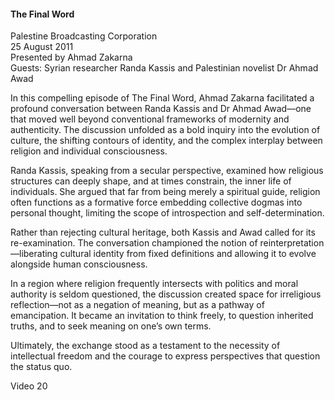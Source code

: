 <h4>The Final Word</h4>

Palestine Broadcasting Corporation  
25 August 2011  
Presented by Ahmad Zakarna  
Guests: Syrian researcher Randa Kassis and Palestinian novelist Dr Ahmad Awad

In this compelling episode of The Final Word, Ahmad Zakarna facilitated a profound conversation between Randa Kassis and Dr Ahmad Awad—one that moved well beyond conventional frameworks of modernity and authenticity. The discussion unfolded as a bold inquiry into the evolution of culture, the shifting contours of identity, and the complex interplay between religion and individual consciousness.

Randa Kassis, speaking from a secular perspective, examined how religious structures can deeply shape, and at times constrain, the inner life of individuals. She argued that far from being merely a spiritual guide, religion often functions as a formative force embedding collective dogmas into personal thought, limiting the scope of introspection and self-determination.

Rather than rejecting cultural heritage, both Kassis and Awad called for its re-examination. The conversation championed the notion of reinterpretation—liberating cultural identity from fixed definitions and allowing it to evolve alongside human consciousness.

In a region where religion frequently intersects with politics and moral authority is seldom questioned, the discussion created space for irreligious reflection—not as a negation of meaning, but as a pathway of emancipation. It became an invitation to think freely, to question inherited truths, and to seek meaning on one’s own terms.

Ultimately, the exchange stood as a testament to the necessity of intellectual freedom and the courage to express perspectives that question the status quo.

Video 20


